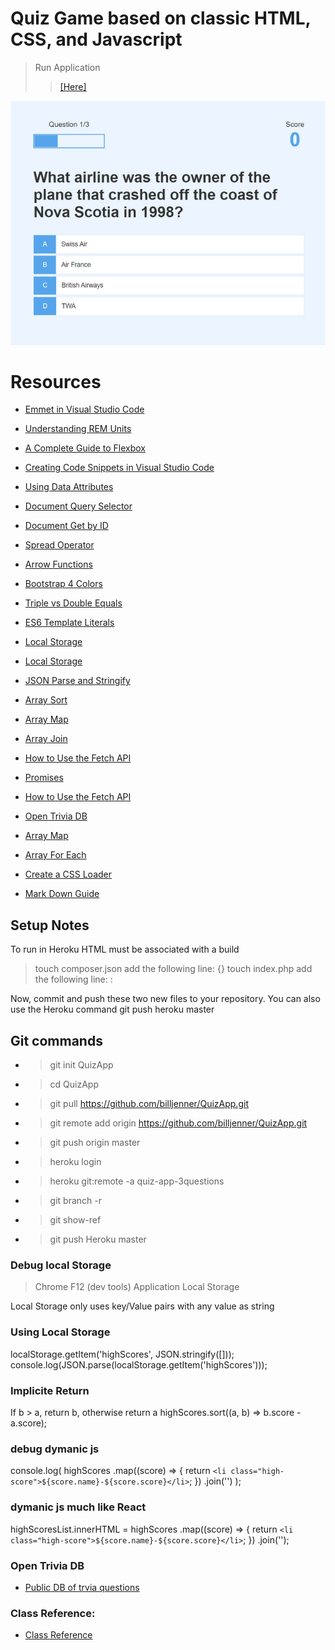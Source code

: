 # Quiz Game based on classic HTML, CSS, and Javascript

> Run Application
>
> > [[Here]](https://quiz-app-3questions.herokuapp.com/)

![Home Screen](./images/cover.png)

# Resources

- [Emmet in Visual Studio Code](https://www.youtube.com/watch?v=5guZjNDcVnA)
- [Understanding REM Units](https://www.sitepoint.com/understanding-and-using-rem-units-in-css/)
- [A Complete Guide to Flexbox](https://css-tricks.com/snippets/css/a-guide-to-flexbox/)

- [Creating Code Snippets in Visual Studio Code](https://www.youtube.com/watch?v=K3gLlZm-m_8)
- [Using Data Attributes](https://developer.mozilla.org/en-US/docs/Learn/HTML/Howto/Use_data_attributes)
- [Document Query Selector](https://developer.mozilla.org/en-US/docs/Web/API/Document_object_model/Locating_DOM_elements_using_selectors)
- [Document Get by ID](https://developer.mozilla.org/en-US/docs/Web/API/Document/getElementById)
- [Spread Operator](https://developer.mozilla.org/en-US/docs/Web/JavaScript/Reference/Operators/Spread_syntax)
- [Arrow Functions](https://developer.mozilla.org/en-US/docs/Web/JavaScript/Reference/Functions/Arrow_functions)

- [Bootstrap 4 Colors](https://www.w3schools.com/bootstrap4/bootstrap_colors.asp)
- [Triple vs Double Equals](https://codeburst.io/javascript-double-equals-vs-triple-equals-61d4ce5a121a)

- [ES6 Template Literals](https://developer.mozilla.org/en-US/docs/Web/JavaScript/Reference/Template_literals)

- [Local Storage](https://www.w3schools.com/jsref/prop_win_localstorage.asp)

- [Local Storage](https://www.w3schools.com/jsref/prop_win_localstorage.asp)

- [JSON Parse and Stringify](https://alligator.io/js/json-parse-stringify/)
- [Array Sort](https://www.w3schools.com/js/js_array_sort.asp)
- [Array Map](https://www.w3schools.com/jsref/jsref_map.asp)
- [Array Join](https://developer.mozilla.org/en-US/docs/Web/JavaScript/Reference/Global_Objects/Array/join)

- [How to Use the Fetch API](https://scotch.io/tutorials/how-to-use-the-javascript-fetch-api-to-get-data)
- [Promises](https://developer.mozilla.org/en-US/docs/Web/JavaScript/Reference/Global_Objects/Promise_)

- [How to Use the Fetch API](https://scotch.io/tutorials/how-to-use-the-javascript-fetch-api-to-get-data)
- [Open Trivia DB](https://opentdb.com/)
- [Array Map](https://www.w3schools.com/jsref/jsref_map.asp)
- [Array For Each](https://www.w3schools.com/jsref/jsref_foreach.asp)

- [Create a CSS Loader](https://www.w3schools.com/howto/howto_css_loader.asp)

- [Mark Down Guide](https://www.markdownguide.org/)

## Setup Notes

To run in Heroku HTML must be associated with a build

> touch composer.json
> add the following line: {}
> touch index.php
> add the following line: : <?php include_once("index.html"); ?>

Now, commit and push these two new files to your repository. You can also use the Heroku command git push heroku master

## Git commands

- > git init QuizApp
- > cd QuizApp
- > git pull https://github.com/billjenner/QuizApp.git
- > git remote add origin https://github.com/billjenner/QuizApp.git
- > git push origin master

- > heroku login
- > heroku git:remote -a quiz-app-3questions
- > git branch -r
- > git show-ref
- > git push Heroku master

### Debug local Storage

> Chrome
> F12 (dev tools)
> Application
> Local Storage

Local Storage only uses key/Value pairs with any value as string

### Using Local Storage

localStorage.getItem('highScores', JSON.stringify([]));
console.log(JSON.parse(localStorage.getItem('highScores')));

### Implicite Return

If b > a, return b, otherwise return a
highScores.sort((a, b) => b.score - a.score);

### debug dymanic js

console.log(
highScores
.map((score) => {
return `<li class="high-score">${score.name}-${score.score}</li>`;
})
.join('')
);

### dymanic js much like React

highScoresList.innerHTML = highScores
.map((score) => {
return `<li class="high-score">${score.name}-${score.score}</li>`;
})
.join('');

### Open Trivia DB

- [Public DB of trvia questions](https://opentdb.com)

### Class Reference:

- [Class Reference](https://www.udemy.com/course/build-a-quiz-app-with-html-css-and-javascript/)
